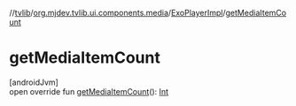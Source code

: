 //[tvlib](../../../index.md)/[org.mjdev.tvlib.ui.components.media](../index.md)/[ExoPlayerImpl](index.md)/[getMediaItemCount](get-media-item-count.md)

# getMediaItemCount

[androidJvm]\
open override fun [getMediaItemCount](get-media-item-count.md)(): [Int](https://kotlinlang.org/api/latest/jvm/stdlib/kotlin/-int/index.html)
